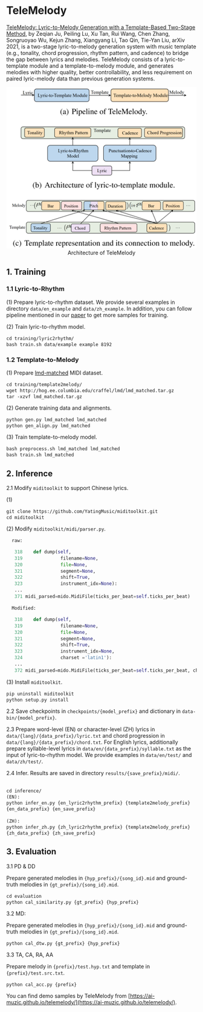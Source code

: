 # TeleMelody

[TeleMelody: Lyric-to-Melody Generation with a Template-Based Two-Stage Method](https://arxiv.org/pdf/2109.09617.pdf), by Zeqian Ju, Peiling Lu, Xu Tan, Rui Wang, Chen Zhang, Songruoyao Wu, Kejun Zhang, Xiangyang Li, Tao Qin, Tie-Yan Liu, arXiv 2021, is a two-stage lyric-to-melody generation system with music template (e.g., tonality, chord progression, rhythm pattern, and cadence) to bridge the gap between lyrics and melodies. TeleMelody consists of a lyric-to-template module and a template-to-melody module, and generates melodies with higher quality, better controllability, and less requirement on paired lyric-melody data than previous generation systems.


<p align="center"><img src="../img/TeleMelody.PNG" width="550"><br/> Architecture of TeleMelody </p>

## 1. Training

### 1.1 Lyric-to-Rhythm

(1) Prepare lyric-to-rhythm dataset.  We provide several examples in directory `data/en_example` and `data/zh_example`. In addition, you can follow pipeline mentioned in our [paper](https://arxiv.org/pdf/2109.09617.pdf) to get more samples for training.  

(2) Train lyric-to-rhythm model.

   ```shell
   cd training/lyric2rhythm/
   bash train.sh data/example example 8192
   ```

### 1.2 Template-to-Melody

(1) Prepare [lmd-matched](https://colinraffel.com/projects/lmd/) MIDI dataset.

   ```shell
   cd training/template2melody/
   wget http://hog.ee.columbia.edu/craffel/lmd/lmd_matched.tar.gz
   tar -xzvf lmd_matched.tar.gz
   ```

(2) Generate training data and alignments.

   ```shell
   python gen.py lmd_matched lmd_matched
   python gen_align.py lmd_matched
   ```

(3) Train template-to-melody model.

   ```shell
   bash preprocess.sh lmd_matched lmd_matched
   bash train.sh lmd_matched
   ```

## 2. Inference

2.1 Modify `miditoolkit` to support Chinese lyrics.

   (1) 
   ```shell
   git clone https://github.com/YatingMusic/miditoolkit.git
   cd miditoolkit
   ```

   (2) Modify `miditoolkit/midi/parser.py`.

      raw:

   ```python
      318    def dump(self,
      319              filename=None,
      320              file=None,
      321              segment=None,
      322              shift=True,
      323              instrument_idx=None):
      ...
      371 midi_parsed=mido.MidiFile(ticks_per_beat=self.ticks_per_beat)
   ```

      Modified:

   ```python
      318    def dump(self,
      319              filename=None,
      320              file=None,
      321              segment=None,
      322              shift=True,
      323              instrument_idx=None,
      324              charset ='latin1'):
      ...
      372 midi_parsed=mido.MidiFile(ticks_per_beat=self.ticks_per_beat, charset=charset)
   ```

   (3) Install `miditoolkit`.

   ```shell
   pip uninstall miditoolkit
   python setup.py install
   ```

2.2 Save checkpoints in `checkpoints/{model_prefix}` and dictionary in `data-bin/{model_prefix}`.

2.3 Prepare word-level (EN) or character-level (ZH) lyrics in `data/{lang}/{data_prefix}/lyric.txt` and chord progression in `data/{lang}/{data_prefix}/chord.txt`. For English lyrics, additionally prepare syllable-level lyrics in `data/en/{data_prefix}/syllable.txt` as the input of lyric-to-rhythm model. We provide examples in `data/en/test/` and `data/zh/test/`.

2.4 Infer. Results are saved in directory `results/{save_prefix}/midi/`.

   ```shell
   
   cd inference/
   (EN):
   python infer_en.py {en_lyric2rhythm_prefix} {template2melody_prefix} {en_data_prefix} {en_save_prefix}

   (ZH):
   python infer_zh.py {zh_lyric2rhythm_prefix} {template2melody_prefix} {zh_data_prefix} {zh_save_prefix}
   ```

## 3. Evaluation

3.1 PD & DD 

  Prepare generated melodies in ``{hyp_prefix}/{song_id}.mid`` and ground-truth melodies in ``{gt_prefix}/{song_id}.mid``.

  ```shell
  cd evaluation
  python cal_similarity.py {gt_prefix} {hyp_prefix}
  ```

3.2 MD:

  Prepare generated melodies in ``{hyp_prefix}/{song_id}.mid`` and ground-truth melodies in ``{gt_prefix}/{song_id}.mid``.

  ```shell
  python cal_dtw.py {gt_prefix} {hyp_prefix}
  ```

3.3 TA, CA, RA, AA

  Prepare melody in `{prefix}/test.hyp.txt` and template in `{prefix}/test.src.txt`.

  ```shell
  python cal_acc.py {prefix}
  ```



You can find demo samples by TeleMelody from [https://ai-muzic.github.io/telemelody/](https://ai-muzic.github.io/telemelody/).
